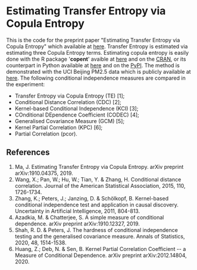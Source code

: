 # Estimating Transfer Entropy via Copula Entropy
This is the code for the preprint paper "Estimating Transfer Entropy via Copula Entropy" which available at [here](https://arxiv.org/abs/1910.04375). Transfer Entropy is estimated via estimating three Copula Entropy terms. Estimating copula entropy is easily done with the R package '**copent**' avaible at [here](https://github.com/majianthu/copent) and on the [CRAN](https://cran.r-project.org/package=copent), or its counterpart in Python available at [here](https://github.com/majianthu/pycopent) and on the [PyPI](https://pypi.org/project/copent). The method is demonstrated with the UCI Beijing PM2.5 data which is publicly available at [here](http://archive.ics.uci.edu/ml/datasets/Beijing+PM2.5+Data). The following conditional independence measures are compared in the experiment:
* Transfer Entropy via Copula Entropy (TE) [1];
* Conditional Distance Correlation (CDC) [2];
* Kernel-based Conditional Independence (KCI) [3];
* COnditional DEpendence Coefficient (CODEC) [4];
* Generalised Covariance Measure (GCM) [5];
* Kernel Partial Correlation (KPC) [6];
* Partial Correlation (pcor).

## References
1. Ma, J. Estimating Transfer Entropy via Copula Entropy. arXiv preprint arXiv:1910.04375, 2019.
2. Wang, X.; Pan, W.; Hu, W.; Tian, Y. & Zhang, H. Conditional distance correlation. Journal of the American Statistical Association, 2015, 110, 1726-1734.
3. Zhang, K.; Peters, J.; Janzing, D. & Schölkopf, B. Kernel-based conditional independence test and application in causal discovery. Uncertainty in Artificial Intelligence, 2011, 804-813.
4. Azadkia, M. & Chatterjee, S. A simple measure of conditional dependence. arXiv preprint arXiv:1910.12327, 2019.
5. Shah, R. D. & Peters, J. The hardness of conditional independence testing and the generalised covariance measure. Annals of Statistics, 2020, 48, 1514-1538.
6. Huang, Z.; Deb, N. & Sen, B. Kernel Partial Correlation Coefficient -- a Measure of Conditional Dependence. arXiv preprint arXiv:2012.14804, 2020.
